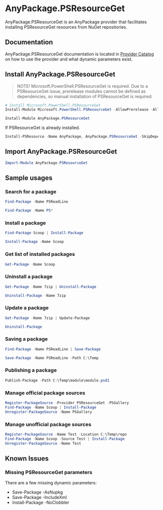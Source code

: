 # AnyPackage.PSResourceGet

AnyPackage.PSResourceGet is an AnyPackage provider that facilitates installing PSResourceGet resources from NuGet repositories.

## Documentation

AnyPackage.PSResourceGet documentation is located in [Provider Catalog](https://www.anypackage.dev/docs/provider-catalog/psresourceget/about_PSResourceGet_Provider) on how to use the provider and what dynamic parameters exist.

## Install AnyPackage.PSResourceGet

> NOTE! Microsoft.PowerShell.PSResourceGet is required.
Due to a PSResourceGet issue, prerelease modules cannot be defined as dependencies, so manual installation of PSResourceGet is required.

```powershell
# Install Microsoft.PowerShell.PSResourceGet
Install-Module Microsoft.PowerShell.PSResourceGet -AllowPrerelease -AllowClobber -Force

Install-Module AnyPackage.PSResourceGet
```

If PSResourceGet is already installed.

```powershell
Install-PSResource -Name AnyPackage, AnyPackage.PSResourceGet -SkipDependenciesCheck
```

## Import AnyPackage.PSResourceGet

```powershell
Import-Module AnyPackage.PSResourceGet
```

## Sample usages

### Search for a package

```powershell
Find-Package -Name PSReadLine

Find-Package -Name PS*
```

### Install a package

```powershell
Find-Package Scoop | Install-Package

Install-Package -Name Scoop
```

### Get list of installed packages

```powershell
Get-Package -Name Scoop
```

### Uninstall a package

```powershell
Get-Package -Name 7zip | Uninstall-Package

Uninstall-Package -Name 7zip
```

### Update a package

```powershell
Get-Package -Name 7zip | Update-Package

Uninstall-Package
```

### Saving a package

```powershell
Find-Package -Name PSReadLine | Save-Package

Save-Package -Name PSReadLine -Path C:\Temp
```

### Publishing a package

```powershell
Publish-Package -Path C:\Temp\module\module.psd1
```

### Manage official package sources

```powershell
Register-PackageSource -Provider PSResourceGet -PSGallery
Find-Package -Name Scoop | Install-Package
Unregister-PackageSource -Name PSGallery
```

### Manage unofficial package sources

```powershell
Register-PackageSource -Name Test -Location C:\Temp\repo
Find-Package -Name Scoop -Source Test | Install-Package
Unregister-PackageSource -Name Test
```

## Known Issues

### Missing PSResourceGet parameters

There are a few missing dynamic parameters:

* Save-Package -AsNupkg
* Save-Package -IncludeXml
* Install-Package -NoClobbler
